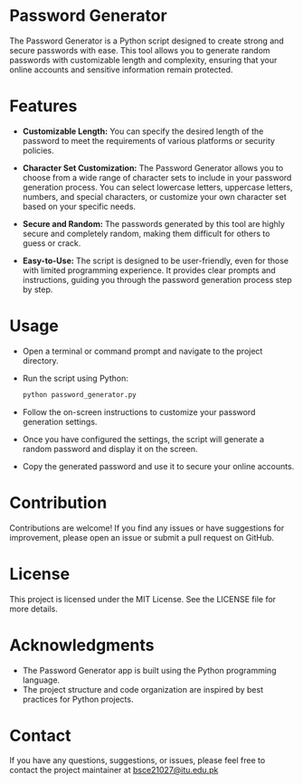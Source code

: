 # Password Generator
The Password Generator is a Python script designed to create strong and secure passwords with ease. This tool allows you to generate random passwords with customizable length and complexity, ensuring that your online accounts and sensitive information remain protected.

# Features

- **Customizable Length:** You can specify the desired length of the password to meet the requirements of various platforms or security policies.

- **Character Set Customization:** The Password Generator allows you to choose from a wide range of character sets to include in your password generation process. You can select lowercase letters, uppercase letters, numbers, and special characters, or customize your own character set based on your specific needs.

- **Secure and Random:** The passwords generated by this tool are highly secure and completely random, making them difficult for others to guess or crack.

- **Easy-to-Use:** The script is designed to be user-friendly, even for those with limited programming experience. It provides clear prompts and instructions, guiding you through the password generation process step by step.

# Usage
- Open a terminal or command prompt and navigate to the project directory.

- Run the script using Python:
  ```python
  python password_generator.py
  ```
- Follow the on-screen instructions to customize your password generation settings.

- Once you have configured the settings, the script will generate a random password and display it on the screen.

- Copy the generated password and use it to secure your online accounts.

# Contribution
Contributions are welcome! If you find any issues or have suggestions for improvement, please open an issue or submit a pull request on GitHub.

# License
This project is licensed under the MIT License. See the LICENSE file for more details.

# Acknowledgments
- The Password Generator app is built using the Python programming language.
- The project structure and code organization are inspired by best practices for Python projects.

# Contact
If you have any questions, suggestions, or issues, please feel free to contact the project maintainer at bsce21027@itu.edu.pk
